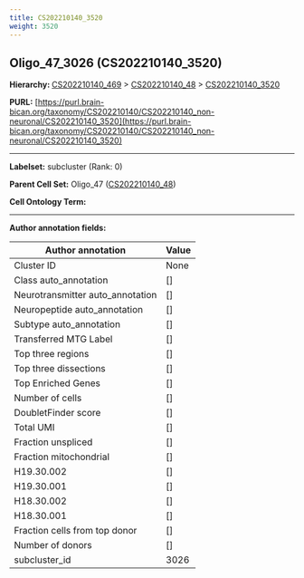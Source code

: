 ```yaml
---
title: CS202210140_3520
weight: 3520
---
```

## Oligo_47_3026 (CS202210140_3520)
<b>Hierarchy: </b>
[CS202210140_469](../CS202210140_469) >
[CS202210140_48](../CS202210140_48) >
[CS202210140_3520](../CS202210140_3520)

**PURL:** [https://purl.brain-bican.org/taxonomy/CS202210140/CS202210140_non-neuronal/CS202210140_3520](https://purl.brain-bican.org/taxonomy/CS202210140/CS202210140_non-neuronal/CS202210140_3520)

---


**Labelset:** subcluster (Rank: 0)

**Parent Cell Set:** Oligo_47 ([CS202210140_48](../CS202210140_48))



**Cell Ontology Term:** 

[MARKER GENES.]: #


---

[TRANSFERRED ANNOTATIONS.]: #


[AUTHOR ANNOTATION FIELDS.]: #


**Author annotation fields:**

| Author annotation | Value |
|-------------------|-------|
|Cluster ID|None|
|Class auto_annotation|[]|
|Neurotransmitter auto_annotation|[]|
|Neuropeptide auto_annotation|[]|
|Subtype auto_annotation|[]|
|Transferred MTG Label|[]|
|Top three regions|[]|
|Top three dissections|[]|
|Top Enriched Genes|[]|
|Number of cells|[]|
|DoubletFinder score|[]|
|Total UMI|[]|
|Fraction unspliced|[]|
|Fraction mitochondrial|[]|
|H19.30.002|[]|
|H19.30.001|[]|
|H18.30.002|[]|
|H18.30.001|[]|
|Fraction cells from top donor|[]|
|Number of donors|[]|
|subcluster_id|3026|
